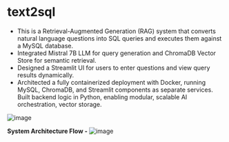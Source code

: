 # text2sql

-	This is a Retrieval-Augmented Generation (RAG) system that converts natural language questions into SQL queries and executes them against a MySQL database.
-	Integrated Mistral 7B LLM for query generation and ChromaDB Vector Store for semantic retrieval.
-	Designed a Streamlit UI for users to enter questions and view query results dynamically.
-	Architected a fully containerized deployment with Docker, running MySQL, ChromaDB, and Streamlit components as separate services. Built backend logic in Python, enabling modular, scalable AI orchestration, vector storage.


![image](https://github.com/user-attachments/assets/bd604949-d08b-47ba-9d81-28ea9af7ae15)

**System Architecture Flow -**
![image](https://github.com/user-attachments/assets/32942627-95ba-4a4d-83cb-1307fec3a868)
